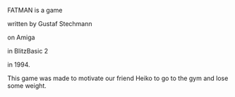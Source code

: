 FATMAN is a game

written by Gustaf Stechmann

on Amiga

in BlitzBasic 2

in 1994.

This game was made to motivate our friend Heiko to go to the gym and lose some weight.
